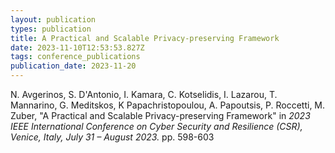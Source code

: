 ```yaml
---
layout: publication
types: publication
title: A Practical and Scalable Privacy-preserving Framework
date: 2023-11-10T12:53:53.827Z
tags: conference_publications
publication_date: 2023-11-20
---
```

<!--StartFragment-->

N. Avgerinos, S. D'Antonio, I. Kamara, C. Kotselidis, I. Lazarou, T. Mannarino, G. Meditskos, K Papachristopoulou, A. Papoutsis, P. Roccetti, M. Zuber, "A Practical and Scalable Privacy-preserving Framework" in *2023 IEEE International Conference on Cyber Security and Resilience (CSR), Venice, Italy, July 31 – August 2023.* pp. 598-603

<!--EndFragment-->